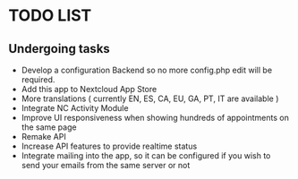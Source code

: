 # TODO LIST

## Undergoing tasks

- Develop a configuration Backend so no more config.php edit will be required.
- Add this app to Nextcloud App Store
- More translations ( currently EN, ES, CA, EU, GA, PT, IT are available )
- Integrate NC Activity Module
- Improve UI responsiveness when showing hundreds of appointments on the same page
- Remake API
- Increase API features to provide realtime status
- Integrate mailing into the app, so it can be configured if you wish to send your emails from the same server or not

